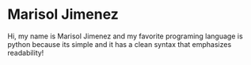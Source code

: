 # Marisol Jimenez

Hi, my name is Marisol Jimenez and my favorite programing language is python because its simple and it has a clean syntax that emphasizes readability!
